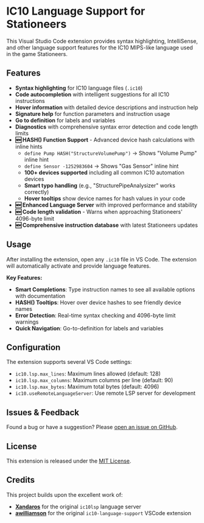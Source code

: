 # IC10 Language Support for Stationeers

This Visual Studio Code extension provides syntax highlighting, IntelliSense, and other language support features for the IC10 MIPS-like language used in the game Stationeers.

## Features

- **Syntax highlighting** for IC10 language files (`.ic10`)
- **Code autocompletion** with intelligent suggestions for all IC10 instructions
- **Hover information** with detailed device descriptions and instruction help
- **Signature help** for function parameters and instruction usage
- **Go to definition** for labels and variables
- **Diagnostics** with comprehensive syntax error detection and code length limits
- **🆕 HASH() Function Support** - Advanced device hash calculations with inline hints
  - `define Pump HASH("StructureVolumePump")` → Shows "Volume Pump" inline hint
  - `define Sensor -1252983604` → Shows "Gas Sensor" inline hint  
  - **100+ devices supported** including all common IC10 automation devices
  - **Smart typo handling** (e.g., "StructurePipeAnalysizer" works correctly)
  - **Hover tooltips** show device names for hash values in your code
- **🆕 Enhanced Language Server** with improved performance and stability
- **🆕 Code length validation** - Warns when approaching Stationeers' 4096-byte limit
- **🆕 Comprehensive instruction database** with latest Stationeers updates

## Usage

After installing the extension, open any `.ic10` file in VS Code. The extension will automatically activate and provide language features.

**Key Features:**
- **Smart Completions**: Type instruction names to see all available options with documentation
- **HASH() Tooltips**: Hover over device hashes to see friendly device names
- **Error Detection**: Real-time syntax checking and 4096-byte limit warnings
- **Quick Navigation**: Go-to-definition for labels and variables

## Configuration

The extension supports several VS Code settings:
- `ic10.lsp.max_lines`: Maximum lines allowed (default: 128)
- `ic10.lsp.max_columns`: Maximum columns per line (default: 90)  
- `ic10.lsp.max_bytes`: Maximum total bytes (default: 4096)
- `ic10.useRemoteLanguageServer`: Use remote LSP server for development

## Issues & Feedback

Found a bug or have a suggestion? Please [open an issue on GitHub](https://github.com/Anexgohan/Stationeers-ic10/issues).

## License

This extension is released under the [MIT License](https://opensource.org/licenses/MIT).

## Credits

This project builds upon the excellent work of:
- **[Xandaros](https://github.com/Xandaros)** for the original `ic10lsp` language server
- **[awilliamson](https://github.com/awilliamson)** for the original `ic10-language-support` VSCode extension